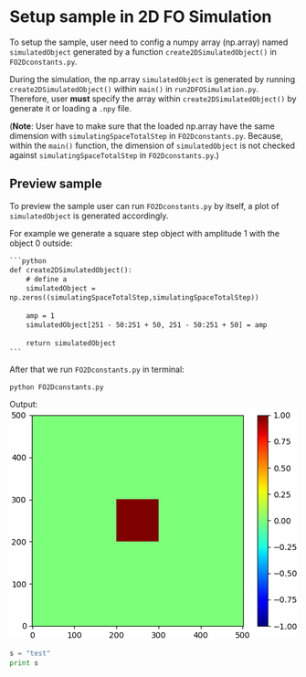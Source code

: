 # Setup sample in 2D FO Simulation

To setup the sample, user need to config a numpy array (np.array) named `simulatedObject` generated by a function `create2DSimulatedObject()` in `FO2Dconstants.py`.

During the simulation, the np.array `simulatedObject` is generated by running `create2DSimulatedObject()` within `main()` in `run2DFOSimulation.py`. Therefore, user **must** specify the array within `create2DSimulatedObject()` by generate it or loading a `.npy` file.

(**Note**: User have to make sure that the loaded np.array have the same dimension with `simulatingSpaceTotalStep` in `FO2Dconstants.py`. Because, within the `main()` function, the dimension of `simulatedObject` is not checked against `simulatingSpaceTotalStep` in `FO2Dconstants.py`.)
      

## Preview sample
To preview the sample user can run `FO2Dconstants.py` by itself, a plot of `simulatedObject` is generated accordingly.

For example we generate a square step object with amplitude 1 with the object 0 outside:

    ```python
    def create2DSimulatedObject():
        # define a
        simulatedObject = np.zeros((simulatingSpaceTotalStep,simulatingSpaceTotalStep))
    
        amp = 1
        simulatedObject[251 - 50:251 + 50, 251 - 50:251 + 50] = amp
    
        return simulatedObject
    ```


After that we run `FO2Dconstants.py` in terminal:

    python FO2Dconstants.py
    
Output:  
![preview sample](./img/viewSample.PNG)


```python
s = "test"
print s
```